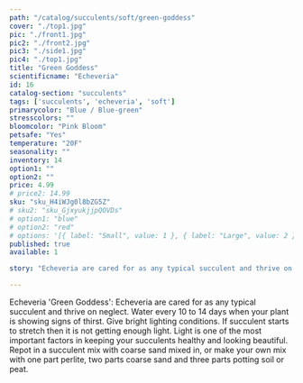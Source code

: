 ```yaml
---
path: "/catalog/succulents/soft/green-goddess"
cover: "./top1.jpg"
pic: "./front1.jpg"
pic2: "./front2.jpg"
pic3: "./side1.jpg"
pic4: "./top1.jpg"
title: "Green Goddess"
scientificname: "Echeveria"
id: 16 
catalog-section: "succulents"
tags: ['succulents', 'echeveria', 'soft']
primarycolor: "Blue / Blue-green"
stresscolors: ""
bloomcolor: "Pink Bloom"
petsafe: "Yes"
temperature: "20F"
seasonality: ""
inventory: 14
option1: ""
option2: ""
price: 4.99
# price2: 14.99
sku: "sku_H4iWJg0l8bZG5Z"
# sku2: "sku_GjxyukjjpQOVDs"
# option1: "blue"
# option2: "red"
# options: '[{ label: "Small", value: 1 }, { label: "Large", value: 2 }]'
published: true
available: 1

story: "Echeveria are cared for as any typical succulent and thrive on neglect. Water every 10 to 14 days when your plant is showing signs of thirst. Give bright lighting conditions. If succulent starts to stretch then it is not getting enough light. Light is one of the most important factors in keeping your succulents healthy and looking beautiful. Repot in a succulent mix with coarse sand mixed in, or make your own mix with one part perlite, two parts coarse sand and three parts potting soil or peat."

---
```

Echeveria 'Green Goddess': Echeveria are cared for as any typical succulent and thrive on neglect. Water every 10 to 14 days when your plant is showing signs of thirst. Give bright lighting conditions. If succulent starts to stretch then it is not getting enough light. Light is one of the most important factors in keeping your succulents healthy and looking beautiful. Repot in a succulent mix with coarse sand mixed in, or make your own mix with one part perlite, two parts coarse sand and three parts potting soil or peat.
